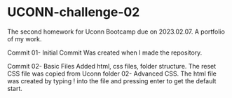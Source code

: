 # UCONN-challenge-02
The second homework for Uconn Bootcamp due on 2023.02.07. A portfolio of my work.


Commit 01- Initial Commit
Was created when I made the repository.

Commit 02- Basic Files
Added html, css files, folder structure.
The reset CSS file was copied from Uconn folder 02- Advanced CSS.
The html file was created by typing ! into the file and pressing enter to get the default start.